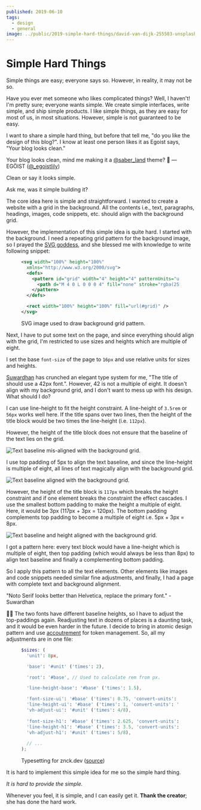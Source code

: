 ```yaml
---
published: 2019-06-10
tags:
  - design
  - general
image: ../public/2019-simple-hard-things/david-van-dijk-255503-unsplash.jpg
---
```


# Simple Hard Things

Simple things are easy; everyone says so. However, in reality, it may not be so.

Have you ever met someone who likes complicated things? Well, I haven't! I'm pretty sure; everyone wants simple. We create simple interfaces, write simple, and ship simple products. I like simple things, as they are easy for most of us, in most situations. However, simple is not guaranteed to be easy.

I want to share a simple hard thing, but before that tell me, "do you like the design of this blog?". I know at least one person likes it as Egoist says, "Your blog looks clean."

<Tweet id="1132564698677690368">

Your blog looks clean, mind me making it a [@saber_land](https://twitter.com/saber_land) theme? 😬 &mdash; EGÖlST ([@_egoistlily](https://twitter.com/_egoistlily))

</Tweet>

Clean or say it looks simple.

Ask me, was it simple building it?

The core idea here is simple and straightforward. I wanted to create a website with a grid in the background. All the contents i.e., text, paragraphs, headings, images, code snippets, etc. should align with the background grid.

However, the implementation of this simple idea is quite hard. I started with the background. I need a repeating grid pattern for the background image, so I prayed the [SVG goddess](https://twitter.com/sarah_edo), and she blessed me with knowledge to write following snippet:

<figure data-type="code">

```svg
<svg width="100%" height="100%"
  xmlns="http://www.w3.org/2000/svg">
  <defs>
    <pattern id="grid" width="4" height="4" patternUnits="userSpaceOnUse">
      <path d="M 4 0 L 0 0 0 4" fill="none" stroke="rgba(255, 255, 255, 0.02)" stroke-width="0.5"/>
    </pattern>
  </defs>

  <rect width="100%" height="100%" fill="url(#grid)" />
</svg>
```

<figcaption>

SVG image used to draw background grid pattern.

</figcaption>

</figure>

Next, I have to put some text on the page, and since everything should align with the grid, I'm restricted to use sizes and heights which are multiple of eight.

I set the base `font-size` of the page to `16px` and use relative units for sizes and heights.

[Suwardhan](https://suwardhan.com) has crunched an elegant type system for me, "The title of should use a 42px font.". However, 42 is not a multiple of eight. It doesn't align with my background grid, and I don't want to mess up with his design. What should I do?

I can use line-height to fit the height constraint. A line-height of `3.5rem` or `56px` works well here. If the title spans over two lines, then the height of the title block would be two times the line-height (i.e. `112px`).

However, the height of the title block does not ensure that the baseline of the text lies on the grid.

![Text baseline mis-aligned with the background grid.](../public/2019-simple-hard-things/mis-aligned.png)

I use top padding of 5px to align the text baseline, and since the line-height is multiple of eight, all lines of text magically align with the background grid.

![Text baseline aligned with the background grid.](../public/2019-simple-hard-things/partially-aligned.png)

However, the height of the title block is `117px` which breaks the height constraint and if one element breaks the constraint the effect cascades. I use the smallest bottom padding to make the height a multiple of eight. Here, it would be 3px (117px + 3px = 120px). The bottom padding complements top padding to become a multiple of eight i.e. 5px + 3px = 8px.

![Text baseline and height aligned with the background grid.](../public/2019-simple-hard-things/aligned.png)

I got a pattern here: every text block would have a line-height which is multiple of eight, then top padding (which would always be less than 8px) to align text baseline and finally a complementing bottom padding.

So I apply this pattern to all the text elements. Other elements like images and code snippets needed similar fine adjustments, and finally, I had a page with complete text and background alignment.

"Noto Serif looks better than Helvetica, replace the primary font." - Suwardhan

🤦‍♂️ The two fonts have different baseline heights, so I have to adjust the top-paddings again. Readjusting text in dozens of places is a daunting task, and it would be even harder in the future. I decide to bring in <span title="A topic for some other day!">atomic design pattern and use [accoutrement](https://www.oddbird.net/accoutrement/) for token management</span>. So, all my adjustments are in one file:

<figure data-type="code">

```scss
$sizes: (
  'unit': 8px,

  'base': '#unit' ('times': 2),

  'root': '#base', // Used to calculate rem from px.

  'line-height-base': '#base' ('times': 1.5),

  'font-size-ui': '#base' ('times': 0.75, 'convert-units': 'rem'),
  'line-height-ui': '#base' ('times': 1, 'convert-units': 'rem'),
  'vh-adjust-ui': '#unit' ('times': 4/8),
  
  'font-size-h1': '#base' ('times': 2.625, 'convert-units': 'rem'),
  'line-height-h1': '#base' ('times': 3.5, 'convert-units': 'rem'),
  'vh-adjust-h1': '#unit' ('times': 5/8),
  
  // ...
);
```

<figcaption>

Typesetting for znck.dev ([source](https://github.com/znck/znck.dev))

</figcaption>

</figure>

It is hard to implement this simple idea for me so the simple hard thing.

_It is hard to provide the simple._

Whenever you feel, it is simple, and I can easily get it. **Thank the creator**; she has done the hard work.
